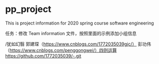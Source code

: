 # pp_project
This is project information  for 2020 spring course software engineering 


任务：修改 Team information 文件，按照里面的示例添加小组信息

/犹如幻翳 郭建琛（https://www.cnblogs.com/1772035039gjc/） 彭功伟（https://www.cnblogs.com/penggongwei/）四则运算 https://github.com/1772035039/-.git
